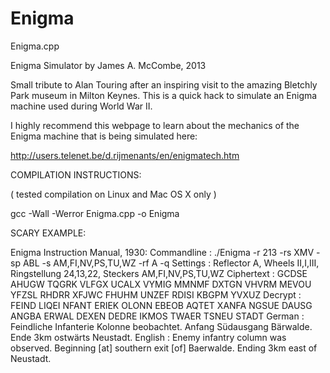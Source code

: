 # Enigma

   Enigma.cpp

   Enigma Simulator by James A. McCombe, 2013
   
   Small tribute to Alan Touring after an inspiring visit to the amazing 
   Bletchly Park museum in Milton Keynes.
   This is a quick hack to simulate an Enigma machine used during World War II.
   
   I highly recommend this webpage to learn about the mechanics of the Enigma 
   machine that is being simulated here:
   
   http://users.telenet.be/d.rijmenants/en/enigmatech.htm
   
   COMPILATION INSTRUCTIONS:
   
   ( tested compilation on Linux and Mac OS X only )

   gcc -Wall -Werror Enigma.cpp -o Enigma

   SCARY EXAMPLE:

   Enigma Instruction Manual, 1930:
   Commandline : ./Enigma -r 213 -rs XMV -sp ABL -s AM,FI,NV,PS,TU,WZ -rf A -q
   Settings    : Reflector A, Wheels II,I,III, Ringstellung 24,13,22, Steckers AM,FI,NV,PS,TU,WZ
   Ciphertext  : GCDSE AHUGW TQGRK VLFGX UCALX VYMIG MMNMF DXTGN VHVRM MEVOU YFZSL RHDRR XFJWC FHUHM UNZEF RDISI KBGPM YVXUZ
   Decrypt     : FEIND LIQEI NFANT ERIEK OLONN EBEOB AQTET XANFA NGSUE DAUSG ANGBA ERWAL DEXEN DEDRE IKMOS TWAER TSNEU STADT
   German      : Feindliche Infanterie Kolonne beobachtet. Anfang Südausgang Bärwalde. Ende 3km ostwärts Neustadt.
   English     : Enemy infantry column was observed. Beginning [at] southern exit [of] Baerwalde. Ending 3km east of Neustadt.
